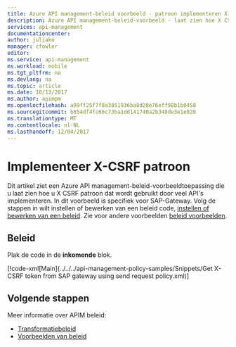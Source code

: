 ```yaml
---
title: Azure API management-beleid voorbeeld - patroon implementeren X-CSRF | Microsoft Docs
description: Azure API management-beleid-voorbeeld - laat zien hoe X CSRF patroon dat wordt gebruikt door veel API's implementeren. In dit voorbeeld is specifiek voor SAP-Gateway.
services: api-management
documentationcenter: 
author: juliako
manager: cfowler
editor: 
ms.service: api-management
ms.workload: mobile
ms.tgt_pltfrm: na
ms.devlang: na
ms.topic: article
ms.date: 10/13/2017
ms.author: apimpm
ms.openlocfilehash: a99ff25f7f8a3851936ba8d28e76eff98b1b0458
ms.sourcegitcommit: b854df4fc66c73ba1dd141740a2b348de3e1e028
ms.translationtype: MT
ms.contentlocale: nl-NL
ms.lasthandoff: 12/04/2017
---
```

# <a name="implement-x-csrf-pattern"></a>Implementeer X-CSRF patroon

Dit artikel ziet een Azure API management-beleid-voorbeeldtoepassing die u laat zien hoe u X CSRF patroon dat wordt gebruikt door veel API's implementeren. In dit voorbeeld is specifiek voor SAP-Gateway. Volg de stappen in wilt instellen of bewerken van een beleid code, [instellen of bewerken van een beleid](../set-edit-policies.md). Zie voor andere voorbeelden [beleid voorbeelden](../policy-samples.md).

## <a name="policy"></a>Beleid

Plak de code in de **inkomende** blok.

[!code-xml[Main](../../../api-management-policy-samples/Snippets/Get X-CSRF token from SAP gateway using send request policy.xml)]

## <a name="next-steps"></a>Volgende stappen

Meer informatie over APIM beleid:

+ [Transformatiebeleid](../api-management-transformation-policies.md)
+ [Voorbeelden van beleid](../policy-samples.md)

